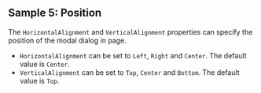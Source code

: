 ## Sample 5: Position

The `HorizontalAlignment` and `VerticalAlignment` properties can specify the position of the modal dialog in page. 

* `HorizontalAlignment` can be set to `Left`, `Right` and `Center`. The default value is `Center`.
* `VerticalAlignment` can be set to `Top`, `Center` and `Bottom`. The default value is `Top`.

